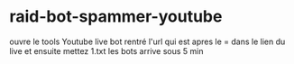 # raid-bot-spammer-youtube


ouvre le tools Youtube live bot
rentré l'url qui est apres le = dans le lien du live 
et ensuite mettez 1.txt 
les bots arrive sous 5 min
